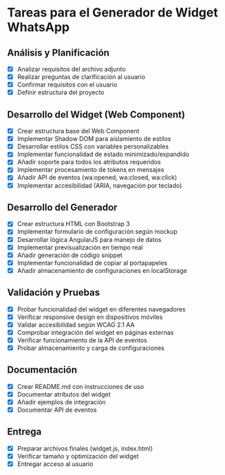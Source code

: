 # Tareas para el Generador de Widget WhatsApp

## Análisis y Planificación
- [x] Analizar requisitos del archivo adjunto
- [x] Realizar preguntas de clarificación al usuario
- [x] Confirmar requisitos con el usuario
- [x] Definir estructura del proyecto

## Desarrollo del Widget (Web Component)
- [x] Crear estructura base del Web Component
- [x] Implementar Shadow DOM para aislamiento de estilos
- [x] Desarrollar estilos CSS con variables personalizables
- [x] Implementar funcionalidad de estado minimizado/expandido
- [x] Añadir soporte para todos los atributos requeridos
- [x] Implementar procesamiento de tokens en mensajes
- [x] Añadir API de eventos (wa:opened, wa:closed, wa:click)
- [x] Implementar accesibilidad (ARIA, navegación por teclado)

## Desarrollo del Generador
- [x] Crear estructura HTML con Bootstrap 3
- [x] Implementar formulario de configuración según mockup
- [x] Desarrollar lógica AngularJS para manejo de datos
- [x] Implementar previsualización en tiempo real
- [x] Añadir generación de código snippet
- [x] Implementar funcionalidad de copiar al portapapeles
- [x] Añadir almacenamiento de configuraciones en localStorage

## Validación y Pruebas
- [x] Probar funcionalidad del widget en diferentes navegadores
- [x] Verificar responsive design en dispositivos móviles
- [x] Validar accesibilidad según WCAG 2.1 AA
- [x] Comprobar integración del widget en páginas externas
- [x] Verificar funcionamiento de la API de eventos
- [x] Probar almacenamiento y carga de configuraciones

## Documentación
- [x] Crear README.md con instrucciones de uso
- [x] Documentar atributos del widget
- [x] Añadir ejemplos de integración
- [x] Documentar API de eventos

## Entrega
- [x] Preparar archivos finales (widget.js, index.html)
- [x] Verificar tamaño y optimización del widget
- [x] Entregar acceso al usuario
